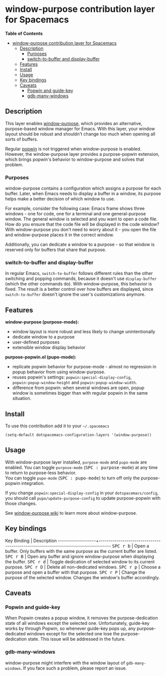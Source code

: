 # window-purpose contribution layer for Spacemacs

<!-- markdown-toc start - Don't edit this section. Run M-x markdown-toc/generate-toc again -->
**Table of Contents**

- [window-purpose contribution layer for Spacemacs](#window-purpose-contribution-layer-for-spacemacs)
    - [Description](#description)
        - [Purposes](#purposes)
        - [switch-to-buffer and display-buffer](#switch-to-buffer-and-display-buffer)
    - [Features](#features)
    - [Install](#install)
    - [Usage](#usage)
    - [Key bindings](#key-bindings)
    - [Caveats](#caveats)
        - [Popwin and guide-key](#popwin-and-guide-key)
        - [gdb-many-windows](#gdb-many-windows)

<!-- markdown-toc end -->

## Description

This layer enables [window-purpose](https://github.com/bmag/emacs-purpose),
which provides an alternative, purpose-based window manager for Emacs. With this
layer, your window layout should be robust and shouldn't change too much when
opening all sorts of buffers.

Regular [popwin](https://github.com/m2ym/popwin-el) is not triggered when
window-purpose is enabled. However, the window-purpose layer provides a
purpose-popwin extension, which brings popwin's behavior to window-purpose and
solves that problem.

### Purposes

window-purpose contains a configuration which assigns a purpose for each buffer.
Later, when Emacs needs to display a buffer in a window, its purpose helps make
a better decision of which window to use.

For example, consider the following case: Emacs frame shows three windows - one for
code, one for a terminal and one general-purpose window. The general window is
selected and you want to open a code file. How do you ensure that the code file
will be displayed in the code window? With window-purpose you don't need to worry
about it - you open the file and window-purpose places it in the correct window.

Additionally, you can dedicate a window to a purpose - so that window is reserved
only for buffers that share that purpose.

### switch-to-buffer and display-buffer

In regular Emacs, `switch-to-buffer` follows different rules than the other switching
and popping commands, because it doesn't use `display-buffer` (which the other commands
do). With window-purpose, this behavior is fixed. The result is a better control
over how buffers are displayed, since `switch-to-buffer` doesn't ignore the user's
customizations anymore.

## Features

**window-purpose (purpose-mode):**
- window layout is more robust and less likely to change unintentionally
- dedicate window to a purpose
- user-defined purposes
- extensible window display behavior

**purpose-popwin.el (pupo-mode):**
- replicate popwin behavior for purpose-mode - almost no regression in popup behavior
  from using window-purpose.
- reuses popwin's settings: `popwin:special-display-config`, `popwin:popup-window-height`
  and `popwin:popup-window-width`.
- difference from popwin: when several windows are open, popup window is sometimes bigger
  than with regular popwin in the same situation.

## Install

To use this contribution add it to your `~/.spacemacs`

```elisp
(setq-default dotspacemacs-configuration-layers '(window-purpose))
```

## Usage

With window-purpose layer installed, `purpose-mode` and `pupo-mode` are enabled.
You can toggle `purpose-mode` (<kbd>SPC : purpose-mode</kbd>) at any time to return to
purpose-less behavior.  
You can toggle `pupo-mode` (<kbd>SPC : pupo-mode</kbd>) to turn off
only the purpose-popwin integration.

If you change `popwin:special-display-config` in your `dotspacemacs/config`, you
should call `pupo/update-purpose-config` to update purpose-popwin with those changes.

See [window-purpose wiki](https://github.com/bmag/emacs-purpose/wiki) to learn more
about window-purpose.

## Key bindings

Key Binding        | Description
-------------------+------------------------------------------------------------------------------------
<kbd>SPC r b</kbd> | Open a buffer. Only buffers with the same purpose as the current buffer are listed.
<kbd>SPC r B</kbd> | Open any buffer and ignore window-purpose when displaying the buffer.
<kbd>SPC r d</kbd> | Toggle dedication of selected window to its current purpose.
<kbd>SPC r D</kbd> | Delete all non-dedicated windows.
<kbd>SPC r p</kbd> | Choose a purpose and open a buffer with that purpose.
<kbd>SPC r P</kbd> | Change the purpose of the selected window. Changes the window's buffer accordingly.

## Caveats

### Popwin and guide-key

When Popwin creates a popup window, it removes the purpose-dedication state of
all windows except the selected one. Unfortunately, guide-key works by through
Popwin, so whenever guide-key pops up, any purpose-dedicated windows except for
the selected one lose the purpose-dedication state. This issue will be addressed
in the future.

### gdb-many-windows

window-purpose might interfere with the window layout of `gdb-many-windows`. If
you face such a problem, please report an issue.
